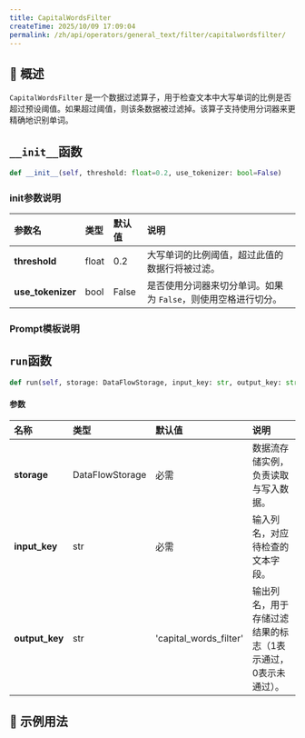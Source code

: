 ```yaml
---
title: CapitalWordsFilter
createTime: 2025/10/09 17:09:04
permalink: /zh/api/operators/general_text/filter/capitalwordsfilter/
---
```


## 📘 概述
`CapitalWordsFilter` 是一个数据过滤算子，用于检查文本中大写单词的比例是否超过预设阈值。如果超过阈值，则该条数据被过滤掉。该算子支持使用分词器来更精确地识别单词。

## `__init__`函数
```python
def __init__(self, threshold: float=0.2, use_tokenizer: bool=False)
```
### init参数说明
| 参数名 | 类型 | 默认值 | 说明 |
| :--- | :-- | :-- | :--- |
| **threshold** | float | 0.2 | 大写单词的比例阈值，超过此值的数据行将被过滤。 |
| **use_tokenizer** | bool | False | 是否使用分词器来切分单词。如果为 `False`，则使用空格进行切分。 |

### Prompt模板说明


## `run`函数
```python
def run(self, storage: DataFlowStorage, input_key: str, output_key: str='capital_words_filter')
```
#### 参数
| 名称 | 类型 | 默认值 | 说明 |
| :--- | :--- | :--- | :--- |
| **storage** | DataFlowStorage | 必需 | 数据流存储实例，负责读取与写入数据。 |
| **input_key** | str | 必需 | 输入列名，对应待检查的文本字段。 |
| **output_key** | str | 'capital_words_filter' | 输出列名，用于存储过滤结果的标志（1表示通过，0表示未通过）。 |

## 🧠 示例用法
